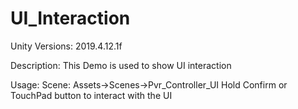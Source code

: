 # UI_Interaction

Unity Versions:
2019.4.12.1f

Description:
This Demo is used to show UI interaction

Usage:
Scene: Assets->Scenes->Pvr_Controller_UI
Hold Confirm or TouchPad button to interact with the UI
